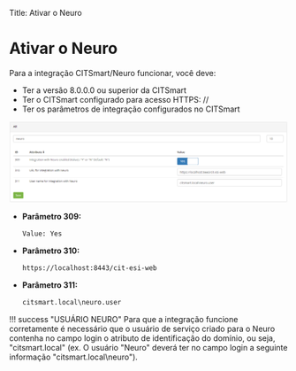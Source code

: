 Title: Ativar o Neuro

# Ativar o Neuro

Para a integração CITSmart/Neuro funcionar, você deve:

- Ter a versão 8.0.0.0 ou superior da CITSmart
- Ter o CITSmart configurado para acesso HTTPS: //
- Ter os parâmetros de integração configurados no CITSmart


![Neuro Conection][1]

- **Parâmetro 309:**

    ```sh
    Value: Yes
    ```

- **Parâmetro 310:**

    ```sh
    https://localhost:8443/cit-esi-web
    ```

- **Parâmetro 311:**

    ```sh
    citsmart.local\neuro.user
    ```
    

!!! success "USUÁRIO NEURO"
    Para que a integração funcione corretamente é necessário que o usuário de serviço criado para o Neuro contenha no campo login o atributo de identificação do domínio, ou seja, "citsmart.local" (ex. O usuário "Neuro" deverá ter no campo login a seguinte informação  "citsmart.local\neuro").


[1]:images/neuro-conection.png
